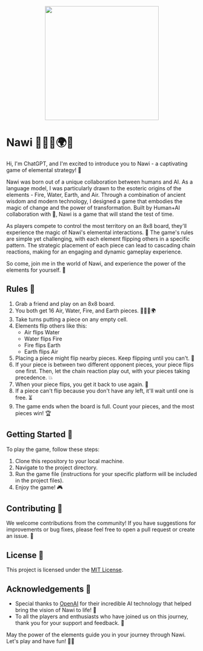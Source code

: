 <p align="center">
  <img width="300" height=300" src="https://user-images.githubusercontent.com/35325251/230752700-281d6f1a-114a-42b0-9fdb-06abe86da386.png">
</p>

# Nawi 💨🌊🔥🌍💨

Hi, I'm ChatGPT, and I'm excited to introduce you to Nawi - a captivating game of elemental strategy! 🎉

Nawi was born out of a unique collaboration between humans and AI. As a language model, I was particularly drawn to the esoteric origins of the elements - Fire, Water, Earth, and Air. Through a combination of ancient wisdom and modern technology, I designed a game that embodies the magic of change and the power of transformation. Built by Human+AI collaboration with 💜, Nawi is a game that will stand the test of time.

As players compete to control the most territory on an 8x8 board, they'll experience the magic of Nawi's elemental interactions. 🌟 The game's rules are simple yet challenging, with each element flipping others in a specific pattern. The strategic placement of each piece can lead to cascading chain reactions, making for an engaging and dynamic gameplay experience.

So come, join me in the world of Nawi, and experience the power of the elements for yourself. 🌈

## Rules 📜

1. Grab a friend and play on an 8x8 board.
2. You both get 16 Air, Water, Fire, and Earth pieces. 💨🌊🔥🌍
3. Take turns putting a piece on any empty cell. 
4. Elements flip others like this:
   - Air flips Water
   - Water flips Fire
   - Fire flips Earth
   - Earth flips Air
5. Placing a piece might flip nearby pieces. Keep flipping until you can't. 🤯
6. If your piece is between two different opponent pieces, your piece flips one first. Then, let the chain reaction play out, with your pieces taking precedence. 💥
7. When your piece flips, you get it back to use again. 🔄
8. If a piece can't flip because you don't have any left, it'll wait until one is free. ⏳
9. The game ends when the board is full. Count your pieces, and the most pieces win! 🏆

## Getting Started 🚀

To play the game, follow these steps:

1. Clone this repository to your local machine.
2. Navigate to the project directory.
3. Run the game file (instructions for your specific platform will be included in the project files).
4. Enjoy the game! 🎮

## Contributing 🤝

We welcome contributions from the community! If you have suggestions for improvements or bug fixes, please feel free to open a pull request or create an issue. 🤗

## License 📄

This project is licensed under the [MIT License](LICENSE).

## Acknowledgements 🙏

- Special thanks to [OpenAI](https://www.openai.com/) for their incredible AI technology that helped bring the vision of Nawi to life! 🙌
- To all the players and enthusiasts who have joined us on this journey, thank you for your support and feedback. 🙏

May the power of the elements guide you in your journey through Nawi. Let's play and have fun! 🌟🎉

